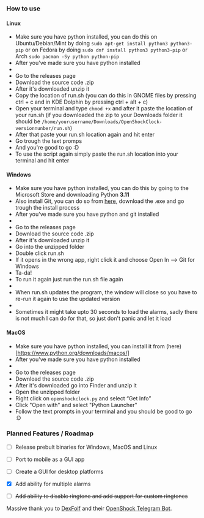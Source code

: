 ### How to use
#### Linux
- Make sure you have python installed, you can do this on Ubuntu/Debian/Mint by doing ```sudo apt-get install python3 python3-pip``` or on Fedora by doing ```sudo dnf install python3 python3-pip``` or Arch ```sudo pacman -Sy python python-pip```
- After you've made sure you have python installed
- ‎ 
- Go to the releases page
- Download the source code .zip
- After it's downloaded unzip it
- Copy the location of run.sh (you can do this in GNOME files by pressing ctrl + c and in KDE Dolphin by pressing ctrl +  alt + c)
- Open your terminal and type ```chmod +x``` and after it paste the location of your run.sh (if you downloaded the zip to your Downloads folder it should be ```/home/yourusername/Downloads/OpenShockClock-versionnunber/run.sh```)
- After that paste your run.sh location again and hit enter
- Go trough the text promps
- And you're good to go :D
- To use the script again simply paste the run.sh location into your terminal and hit enter
#### Windows
- Make sure you have python installed, you can do this by going to the Microsoft Store and downloading Python **3.11**
- Also install Git, you can do so from [here](https://git-scm.com/download/win), download the .exe and go trough the install process
- After you've made sure you have python and git installed
- ‎ 
- Go to the releases page
- Download the source code .zip
- After it's downloaded unzip it
- Go into the unzipped folder
- Double click run.sh
- If it opens in the wrong app, right click it and choose Open In --> Git for Windows
- Ta-da!
- To run it again just run the run.sh file again
- ‎
- When run.sh updates the program, the window will close so you have to re-run it again to use the updated version
- ‎
- Sometimes it might take upto 30 seconds to load the alarms, sadly there is not much I can do for that, so just don't panic and let it load
#### MacOS
- Make sure you have python installed, you can install it from (here)[https://www.python.org/downloads/macos/]
- After you've made sure you have python installed
- ‎ 
- Go to the releases page
- Download the source code .zip
- After it's downloaded go into Finder and unzip it
- Open the unzipped folder
- Right click on ```openshockclock.py``` and select “Get Info”
- Click "Open with" and select "Python Launcher"
- Follow the text prompts in your terminal and you should be good to go :D
  
### Planned Features / Roadmap
- [ ] Release prebult binaries for Windows, MacOS and Linux
- [ ] Port to mobile as a GUI app
- [ ] Create a GUI for desktop platforms

- [x] Add ability for multiple alarms
- [ ] ~~Add ability to disable ringtone and add support for custom ringtones~~

Massive thank you to [DexFolf](https://github.com/DexFolf) and their [OpenShock Telegram Bot](https://github.com/DexFolf/OpenShockTelegramBot).
